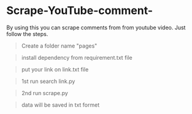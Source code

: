 # Scrape-YouTube-comment-

By using this you can scrape comments from from youtube video. Just follow the steps.

> Create a folder name "pages"

> install dependency from requirement.txt file

> put your link on link.txt file

> 1st run search link.py

> 2nd run scrape.py

> data will be saved in txt formet


